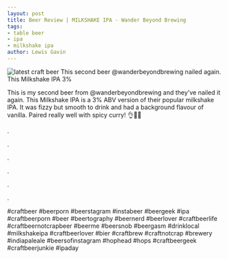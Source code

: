 ```yaml
---
layout: post
title: Beer Review | MILKSHAKE IPA - Wander Beyond Brewing 
tags:
- table beer
- ipa
- milkshake ipa
author: Lewis Gavin
---
```


![latest craft beer This second beer @wanderbeyondbrewing nailed again. This Milkshake IPA 3%](https://instagram.fman1-1.fna.fbcdn.net/vp/8cf080e79e419476c942dcada91c8746/5C712995/t51.2885-15/sh0.08/e35/p750x750/41994190_289295035015288_8545228596652185064_n.jpg?ig_cache_key=MTg4MTIyNjIzMjI4NTI4ODkzNQ%3D%3D.2)

This is my second beer from @wanderbeyondbrewing and they've nailed it again. This Milkshake IPA is a 3% ABV version of their popular milkshake IPA. It was fizzy but smooth to drink and had a background flavour of vanilla. Paired really well with spicy curry! 👌🙌🍻

.

.

.

.

.

.

#craftbeer #beerporn #beerstagram #instabeer #beergeek #ipa #craftbeerporn #beer #beertography #beernerd #beerlover #craftbeerlife #craftbeernotcrapbeer #beerme #beersnob #beergasm #drinklocal #milkshakeipa #craftbeerlover #bier #craftbrew #craftnotcrap #brewery #indiapaleale #beersofinstagram #hophead #hops #craftbeergeek #craftbeerjunkie #ipaday
